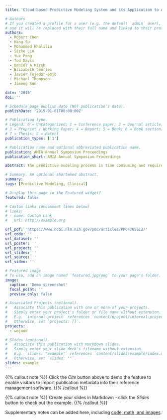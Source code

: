 ```yaml
---
title: 'Cloud-based Predictive Modeling System and its Application to Asthma Readmission Prediction'

# Authors
# If you created a profile for a user (e.g. the default `admin` user), write the username (folder name) here
# and it will be replaced with their full name and linked to their profile.
authors:
  - Robert Chen
  - Hang Su
  - Mohammed Khalilia
  - Sizhe Lin
  - Yue Peng
  - Tod Davis
  - Daniel A Hirsh
  - Elizabeth Searles
  - Javier Tejedor-Sojo
  - Michael Thompson
  - Jimeng Sun

date: '2015'
doi: ''

# Schedule page publish date (NOT publication's date).
publishDate: '2015-01-01T00:00:00Z'

# Publication type.
# Legend: 0 = Uncategorized; 1 = Conference paper; 2 = Journal article;
# 3 = Preprint / Working Paper; 4 = Report; 5 = Book; 6 = Book section;
# 7 = Thesis; 8 = Patent
publication_types: ['1']

# Publication name and optional abbreviated publication name.
publication: AMIA Annual Symposium Proceedings
publication_short: AMIA Annual Symposium Proceedings

abstract: The predictive modeling process is time consuming and requires clinical researchers to handle complex electronic health record (EHR) data in restricted computational environments. To address this problem, we implemented a cloud-based predictive modeling system via a hybrid setup combining a secure private server with the Amazon Web Services (AWS) Elastic MapReduce platform. EHR data is preprocessed on a private server and the resulting de-identified event sequences are hosted on AWS. Based on user-specified modeling configurations, an on-demand web service launches a cluster of Elastic Compute 2 (EC2) instances on AWS to perform feature selection and classification algorithms in a distributed fashion. Afterwards, the secure private server aggregates results and displays them via interactive visualization. We tested the system on a pediatric asthma readmission task on a de-identified EHR dataset of 2,967 patients. We conduct a larger scale experiment on the CMS Linkable 2008–2010 Medicare Data Entrepreneurs’ Synthetic Public Use File dataset of 2 million patients, which achieves over 25-fold speedup compared to sequential execution.

# Summary. An optional shortened abstract.
summary: 
tags: [Predictive Modeling, Clinical]

# Display this page in the Featured widget?
featured: false

# Custom links (uncomment lines below)
# links:
# - name: Custom Link
#   url: http://example.org

url_pdf: 'https://www.ncbi.nlm.nih.gov/pmc/articles/PMC4765612/'
url_code: ''
url_dataset: ''
url_poster: ''
url_project: ''
url_slides: ''
url_source: ''
url_video: ''

# Featured image
# To use, add an image named `featured.jpg/png` to your page's folder.
image:
  caption: 'Demo screenshot'
  focal_point: ''
  preview_only: false

# Associated Projects (optional).
#   Associate this publication with one or more of your projects.
#   Simply enter your project's folder or file name without extension.
#   E.g. `internal-project` references `content/project/internal-project/index.md`.
#   Otherwise, set `projects: []`.
projects:
  - wojood

# Slides (optional).
#   Associate this publication with Markdown slides.
#   Simply enter your slide deck's filename without extension.
#   E.g. `slides: "example"` references `content/slides/example/index.md`.
#   Otherwise, set `slides: ""`.
slides: example
---
```


{{% callout note %}}
Click the _Cite_ button above to demo the feature to enable visitors to import publication metadata into their reference management software.
{{% /callout %}}

{{% callout note %}}
Create your slides in Markdown - click the _Slides_ button to check out the example.
{{% /callout %}}

Supplementary notes can be added here, including [code, math, and images](https://wowchemy.com/docs/writing-markdown-latex/).
